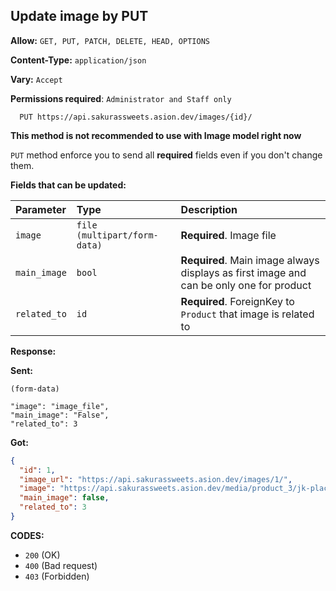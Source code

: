 ## Update image by PUT

**Allow:** `GET, PUT, PATCH, DELETE, HEAD, OPTIONS`

**Content-Type:** `application/json`

**Vary:** `Accept`

**Permissions required**: `Administrator and Staff only`

```
  PUT https://api.sakurassweets.asion.dev/images/{id}/
```

**This method is not recommended to use with Image model right now**

`PUT` method enforce you to send all **required** fields even if you don't change them.

**Fields that can be updated:**

| Parameter    | Type                         | Description                                                                             |
| :----------- | :--------------------------- | :-------------------------------------------------------------------------------------- |
| `image`      | `file (multipart/form-data)` | **Required**. Image file                                                                |
| `main_image` | `bool`                       | **Required**. Main image always displays as first image and can be only one for product |
| `related_to` | `id`                         | **Required**. ForeignKey to `Product` that image is related to                          |

**Response:**

**Sent:**

```
(form-data)

"image": "image_file",
"main_image": "False",
"related_to": 3
```

**Got:**

```json
{
  "id": 1,
  "image_url": "https://api.sakurassweets.asion.dev/images/1/",
  "image": "https://api.sakurassweets.asion.dev/media/product_3/jk-placeholder-image_VvPgMwp.jpg",
  "main_image": false,
  "related_to": 3
}
```

**CODES:**

- `200` (OK)
- `400` (Bad request)
- `403` (Forbidden)
